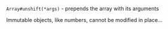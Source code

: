 
`Array#unshift(*args)` - prepends the array with its arguments



Immutable objects, like numbers, cannot be modified in place...